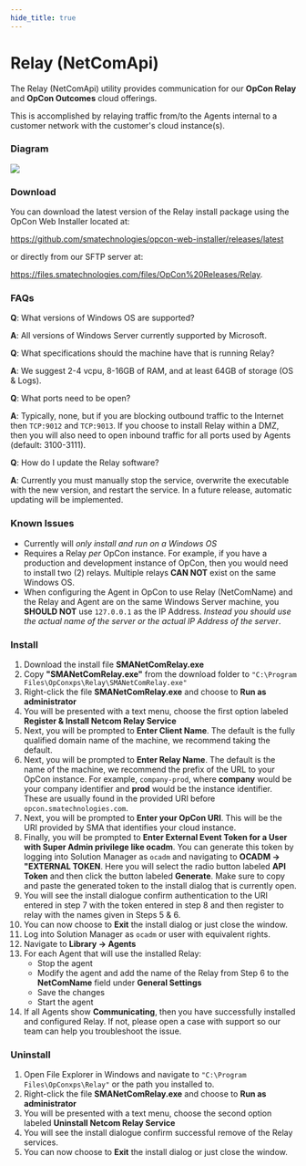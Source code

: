 ```yaml
---
hide_title: true
---
```


# Relay (NetComApi)

The Relay (NetComApi) utility provides communication for our **OpCon Relay** and **OpCon Outcomes** cloud offerings.  

This is accomplished by relaying traffic from/to the Agents internal to a customer network with the customer's cloud instance(s).

### Diagram

![](../static/img/Relay_Diagram_2024-10-09.png)


### Download

You can download the latest version of the Relay install package using the OpCon Web Installer located at:

https://github.com/smatechnologies/opcon-web-installer/releases/latest 

or directly from our SFTP server at: 

https://files.smatechnologies.com/files/OpCon%20Releases/Relay.

### FAQs

**Q**: What versions of Windows OS are supported?

**A**: All versions of Windows Server currently supported by Microsoft.

**Q**: What specifications should the machine have that is running Relay?

**A**: We suggest 2-4 vcpu, 8-16GB of RAM, and at least 64GB of storage (OS & Logs).

**Q**: What ports need to be open?

**A**: Typically, none, but if you are blocking outbound traffic to the Internet then `TCP:9012` and `TCP:9013`.  If you choose to install Relay within a DMZ, then you will also need to open inbound traffic for all ports used by Agents (default: 3100-3111).

**Q**: How do I update the Relay software?

**A**: Currently you must manually stop the service, overwrite the executable with the new version, and restart the service.  In a future release, automatic updating will be implemented.

### Known Issues

* Currently will *only install and run on a Windows OS*
* Requires a Relay *per* OpCon instance.  For example, if you have a production and development instance of OpCon, then you would need to install two (2) relays.  Multiple relays **CAN NOT** exist on the same Windows OS.
* When configuring the Agent in OpCon to use Relay (NetComName) and the Relay and Agent are on the same Windows Server machine, you **SHOULD NOT** use `127.0.0.1` as the IP Address.  *Instead you should use the actual name of the server or the actual IP Address of the server*.

### Install

1. Download the install file **SMANetComRelay.exe**
2. Copy **"SMANetComRelay.exe"** from the download folder to `"C:\Program Files\OpConxps\Relay\SMANetComRelay.exe"`
3. Right-click the file **SMANetComRelay.exe** and choose to **Run as administrator**
4. You will be presented with a text menu, choose the first option labeled **Register & Install Netcom Relay Service**
5. Next, you will be prompted to **Enter Client Name**.  The default is the fully qualified domain name of the machine, we recommend taking the default.
6. Next, you will be prompted to **Enter Relay Name**.  The default is the name of the machine, we recommend the prefix of the URL to your OpCon instance.  For example, `company-prod`, where **company** would be your company identifier and **prod** would be the instance identifier.  These are usually found in the provided URI before `opcon.smatechnologies.com`.
7. Next, you will be prompted to **Enter your OpCon URI**.  This will be the URI provided by SMA that identifies your cloud instance.
8. Finally, you will be prompted to **Enter External Event Token for a User with Super Admin privilege like ocadm**.  You can generate this token by logging into Solution Manager as `ocadm` and navigating to **OCADM -> "EXTERNAL TOKEN**.  Here you will select the radio button labeled **API Token** and then click the button labeled **Generate**.  Make sure to copy and paste the generated token to the install dialog that is currently open.
9. You will see the install dialogue confirm authentication to the URI entered in step 7 with the token entered in step 8 and then register to relay with the names given in Steps 5 & 6.
10.  You can now choose to **Exit** the install dialog or just close the window.
11.  Log into Solution Manager as `ocadm` or user with equivalent rights.
12.  Navigate to **Library -> Agents**
13.  For each Agent that will use the installed Relay:
     * Stop the agent
     * Modify the agent and add the name of the Relay from Step 6 to the **NetComName** field under **General Settings**
     * Save the changes
     * Start the agent
14. If all Agents show **Communicating**, then you have successfully installed and configured Relay.  If not, please open a case with support so our team can help you troubleshoot the issue.

### Uninstall

1. Open File Explorer in Windows and navigate to `"C:\Program Files\OpConxps\Relay"` or the path you installed to.
2. Right-click the file **SMANetComRelay.exe** and choose to **Run as administrator**
3. You will be presented with a text menu, choose the second option labeled **Uninstall Netcom Relay Service**
4. You will see the install dialogue confirm successful remove of the Relay services.
5. You can now choose to **Exit** the install dialog or just close the window.
